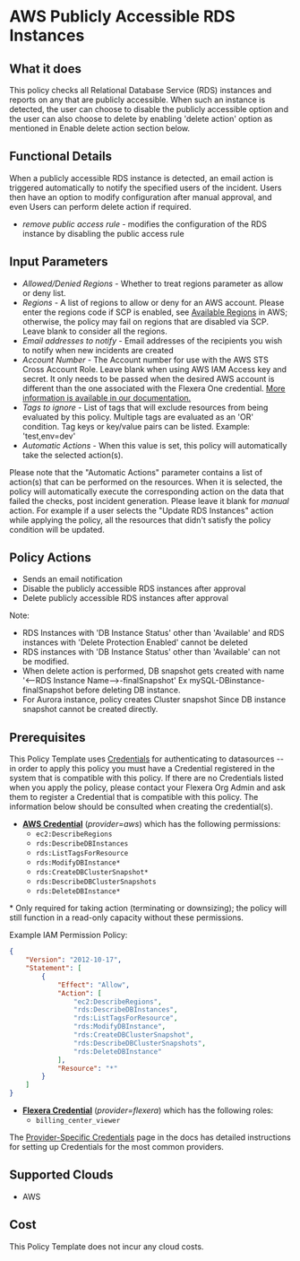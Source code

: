 # AWS Publicly Accessible RDS Instances

## What it does

This policy checks all Relational Database Service (RDS) instances and reports on any that are publicly accessible. When such an instance is detected, the user can choose to disable the publicly accessible option and the user can also choose to delete by enabling 'delete action' option as mentioned in Enable delete action section below.

## Functional Details

When a publicly accessible RDS instance is detected, an email action is triggered automatically to notify the specified users of the incident. Users then have an option to modify configuration after manual approval, and even Users can perform delete action if required.

- *remove public access rule* - modifies the configuration of the RDS instance by disabling the public access rule

## Input Parameters

- *Allowed/Denied Regions* - Whether to treat regions parameter as allow or deny list.
- *Regions* - A list of regions to allow or deny for an AWS account. Please enter the regions code if SCP is enabled, see [Available Regions](https://docs.aws.amazon.com/AWSEC2/latest/UserGuide/using-regions-availability-zones.html#concepts-available-regions) in AWS; otherwise, the policy may fail on regions that are disabled via SCP. Leave blank to consider all the regions.
- *Email addresses to notify* - Email addresses of the recipients you wish to notify when new incidents are created
- *Account Number* - The Account number for use with the AWS STS Cross Account Role. Leave blank when using AWS IAM Access key and secret. It only needs to be passed when the desired AWS account is different than the one associated with the Flexera One credential. [More information is available in our documentation.](https://docs.flexera.com/flexera/EN/Automation/ProviderCredentials.htm#automationadmin_1982464505_1123608)
- *Tags to ignore* - List of tags that will exclude resources from being evaluated by this policy. Multiple tags are evaluated as an 'OR' condition. Tag keys or key/value pairs can be listed. Example: 'test,env=dev'
- *Automatic Actions* - When this value is set, this policy will automatically take the selected action(s).

Please note that the "Automatic Actions" parameter contains a list of action(s) that can be performed on the resources. When it is selected, the policy will automatically execute the corresponding action on the data that failed the checks, post incident generation. Please leave it blank for *manual* action.
For example if a user selects the "Update RDS Instances" action while applying the policy, all the resources that didn't satisfy the policy condition will be updated.

## Policy Actions

- Sends an email notification
- Disable the publicly accessible RDS instances after approval
- Delete publicly accessible RDS instances after approval

Note:

- RDS Instances with 'DB Instance Status' other than 'Available' and RDS instances with 'Delete Protection Enabled' cannot be deleted
- RDS instances with 'DB Instance Status' other than 'Available' can not be modified.
- When delete action is performed, DB snapshot gets created with name '<--RDS Instance Name-->-finalSnapshot' Ex mySQL-DBinstance-finalSnapshot before deleting DB instance.
- For Aurora instance, policy creates Cluster snapshot Since DB instance snapshot cannot be created directly.

## Prerequisites

This Policy Template uses [Credentials](https://docs.flexera.com/flexera/EN/Automation/ManagingCredentialsExternal.htm) for authenticating to datasources -- in order to apply this policy you must have a Credential registered in the system that is compatible with this policy. If there are no Credentials listed when you apply the policy, please contact your Flexera Org Admin and ask them to register a Credential that is compatible with this policy. The information below should be consulted when creating the credential(s).

- [**AWS Credential**](https://docs.flexera.com/flexera/EN/Automation/ProviderCredentials.htm#automationadmin_1982464505_1121575) (*provider=aws*) which has the following permissions:
  - `ec2:DescribeRegions`
  - `rds:DescribeDBInstances`
  - `rds:ListTagsForResource`
  - `rds:ModifyDBInstance*`
  - `rds:CreateDBClusterSnapshot*`
  - `rds:DescribeDBClusterSnapshots`
  - `rds:DeleteDBInstance*`

\* Only required for taking action (terminating or downsizing); the policy will still function in a read-only capacity without these permissions.

  Example IAM Permission Policy:

  ```json
  {
      "Version": "2012-10-17",
      "Statement": [
          {
              "Effect": "Allow",
              "Action": [
                  "ec2:DescribeRegions",
                  "rds:DescribeDBInstances",
                  "rds:ListTagsForResource",
                  "rds:ModifyDBInstance",
                  "rds:CreateDBClusterSnapshot",
                  "rds:DescribeDBClusterSnapshots",
                  "rds:DeleteDBInstance"
              ],
              "Resource": "*"
          }
      ]
  }
  ```

- [**Flexera Credential**](https://docs.flexera.com/flexera/EN/Automation/ProviderCredentials.htm) (*provider=flexera*) which has the following roles:
  - `billing_center_viewer`

The [Provider-Specific Credentials](https://docs.flexera.com/flexera/EN/Automation/ProviderCredentials.htm) page in the docs has detailed instructions for setting up Credentials for the most common providers.

## Supported Clouds

- AWS

## Cost

This Policy Template does not incur any cloud costs.
